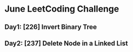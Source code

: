 # June LeetCoding Challenge
## Day1: [226] Invert Binary Tree

## Day2: [237] Delete Node in a Linked List